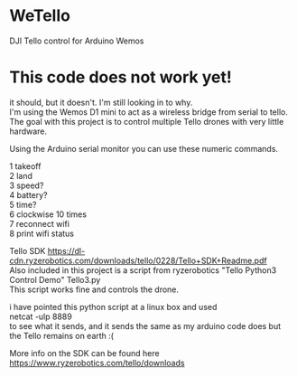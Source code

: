 # WeTello
DJI Tello control for Arduino Wemos

# This code does not work yet!
it should, but it doesn't. I'm still looking in to why.  
I'm using the Wemos D1 mini to act as a wireless bridge from serial to tello.  
The goal with this project is to control multiple Tello drones with very little hardware.

Using the Arduino serial monitor you can use these numeric commands.

1 takeoff  
2 land  
3 speed?  
4 battery?  
5 time?  
6 clockwise 10 times  
7 reconnect wifi  
8 print wifi status  


Tello SDK https://dl-cdn.ryzerobotics.com/downloads/tello/0228/Tello+SDK+Readme.pdf  
Also included in this project is a script from ryzerobotics "Tello Python3 Control Demo" Tello3.py  
This script works fine and controls the drone.

i have pointed this python script at a linux box and used  
 netcat -ulp 8889  
to see what it sends, and it sends the same as my arduino code does but the Tello remains on earth :(

More info on the SDK can be found here https://www.ryzerobotics.com/tello/downloads


